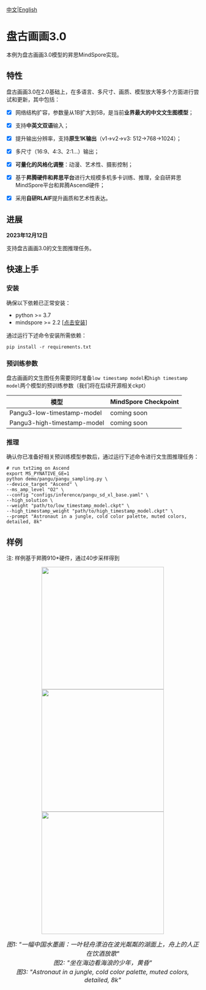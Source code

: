[中文](./README_CN.md)|[English](./README.md)
# 盘古画画3.0

本例为盘古画画3.0模型的昇思MindSpore实现。


## 特性

盘古画画3.0在2.0基础上，在多语言、多尺寸、画质、模型放大等多个方面进行尝试和更新，其中包括：

- [x] 网络结构扩容，参数量从1B扩大到5B，是当前**业界最大的中文文生图模型**；
- [x] 支持**中英文双语**输入；
- [x] 提升输出分辨率，支持**原生1K输出**（v1->v2->v3: 512->768->1024）；
- [x] 多尺寸（16:9、4:3、2:1...）输出；
- [x] **可量化的风格化调整**：动漫、艺术性、摄影控制；
- [x] 基于**昇腾硬件和昇思平台**进行大规模多机多卡训练、推理，全自研昇思MindSpore平台和昇腾Ascend硬件；
- [x] 采用**自研RLAIF**提升画质和艺术性表达。


## 进展

**2023年12月12日**

支持盘古画画3.0的文生图推理任务。


## 快速上手

### 安装

确保以下依赖已正常安装：

- python >= 3.7
- mindspore >= 2.2  [[点击安装](https://www.mindspore.cn/install)]

通过运行下述命令安装所需依赖：
```shell
pip install -r requirements.txt
```

### 预训练参数

盘古画画的文生图任务需要同时准备`low timestamp model`和`high timestamp model`两个模型的预训练参数（我们将在后续开源相关ckpt）


| **模型** | **MindSpore Checkpoint** |
|-------------|--------------------------|
| Pangu3-low-timestamp-model | coming soon |
| Pangu3-high-timestamp-model | coming soon |


### 推理

确认你已准备好相关预训练模型参数后，通过运行下述命令进行文生图推理任务：

```shell
# run txt2img on Ascend
export MS_PYNATIVE_GE=1
python demo/pangu/pangu_sampling.py \
--device_target "Ascend" \
--ms_amp_level "O2" \
--config "configs/inference/pangu_sd_xl_base.yaml" \
--high_solution \
--weight "path/to/low_timestamp_model.ckpt" \
--high_timestamp_weight "path/to/high_timestamp_model.ckpt" \
--prompt "Astronaut in a jungle, cold color palette, muted colors, detailed, 8k"
```


## 样例

注: 样例基于昇腾910*硬件，通过40步采样得到

<div align="center">
<img src="https://github.com/Stability-AI/generative-models/assets/143256262/0a8b0b1a-3b54-4a35-beec-4163be61fa88" width="320" />
<img src="https://github.com/Stability-AI/generative-models/assets/143256262/d14a3761-47ad-4671-adcd-866d9d6e6def" width="320" />
<img src="https://github.com/Stability-AI/generative-models/assets/143256262/42e18b39-5c62-4d0f-aa3b-8c0c6e0715f2" width="320" />
</div>
<p align="center">
<font size=3>
<em> 图1: "一幅中国水墨画：一叶轻舟漂泊在波光粼粼的湖面上，舟上的人正在饮酒放歌" </em> <br>
<em> 图2: "坐在海边看海浪的少年，黄昏" </em> <br>
<em> 图3: "Astronaut in a jungle, cold color palette, muted colors, detailed, 8k" </em> <br>
</font>
</p>
<br>
